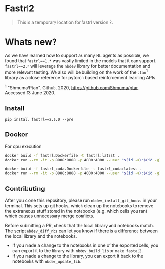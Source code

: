 # Fastrl2
> This is a temporary location for fastrl version 2. 


# Whats new?

As we have learned how to support as many RL agents as possible, we found that `fastrl==1.*` was vastly limited in the models that it can support. `fastrl==2.*` will leverage the `nbdev` library for better documentation and more relevant testing. We also will be building on the work of the `ptan`<sup>1</sup> library as a close reference for pytorch based reinforcement learning APIs. 


<sup>1</sup> "Shmuma/Ptan". Github, 2020, https://github.com/Shmuma/ptan. Accessed 13 June 2020.

## Install

`pip install fastrl==2.0.0 --pre`

## Docker

For cpu execution
```bash
docker build -f fastrl.Dockerfile -t fastrl:latest .
docker run --rm -it -p 8888:8888 -p 4000:4000 --user "$(id -u):$(id -g)" -v $(pwd):/opt/project fastrl /bin/bash
```

```bash
docker build -f fastrl_cuda.Dockerfile -t fastrl_cuda:latest .
docker run --rm -it -p 8888:8888 -p 4000:4000 --user "$(id -u):$(id -g)" -v $(pwd):/opt/project fastrl_cuda /bin/bash
```

## Contributing

After you clone this repository, please run `nbdev_install_git_hooks` in your terminal. This sets up git hooks, which clean up the notebooks to remove the extraneous stuff stored in the notebooks (e.g. which cells you ran) which causes unnecessary merge conflicts.

Before submitting a PR, check that the local library and notebooks match. The script `nbdev_diff_nbs` can let you know if there is a difference between the local library and the notebooks.
* If you made a change to the notebooks in one of the exported cells, you can export it to the library with `nbdev_build_lib` or `make fastai2`.
* If you made a change to the library, you can export it back to the notebooks with `nbdev_update_lib`.
